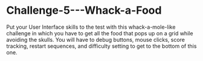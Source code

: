 # Challenge-5---Whack-a-Food
 Put your User Interface skills to the test with this whack-a-mole-like challenge in which you have to get all the food that pops up on a grid while avoiding the skulls.  You will have to debug buttons, mouse clicks, score tracking, restart sequences, and difficulty setting to get to the bottom of this one.
